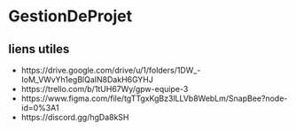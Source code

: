 # GestionDeProjet
 
 <h2>liens utiles</h2>
 <ul>
    <li>https://drive.google.com/drive/u/1/folders/1DW_-IoM_VWvYh1egBlQaIN8DakH6GYHJ</li>
    <li>https://trello.com/b/1tUH67Wy/gpw-equipe-3</li>
    <li>https://www.figma.com/file/tgTTgxKgBz3lLLVb8WebLm/SnapBee?node-id=0%3A1</li>
    <li>https://discord.gg/hgDa8kSH</li>
 </ul>